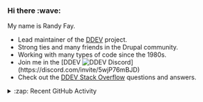 
<h3>Hi there :wave:</h3>

My name is Randy Fay.

- Lead maintainer of the [DDEV](https://github.com/ddev/ddev) project.
- Strong ties and many friends in the Drupal community.
- Working with many types of code since the 1980s.
- Join me in the [DDEV ![DDEV Discord](https://img.shields.io/discord/664580571770388500?color=7289da&label=discord&logo=discord&logoColor=white_)](https://discord.com/invite/5wjP76mBJD)
- Check out the [DDEV Stack Overflow](https://stackoverflow.com/tags/ddev) questions and answers.

<details>
  <summary>:zap: Recent GitHub Activity</summary>

<!--RECENT_ACTIVITY:start-->
1. 💬 Commented on [#35](https://github.com/ddev/github-action-add-on-test/pull/35#issuecomment-2408722148) in [ddev/github-action-add-on-test](https://github.com/ddev/github-action-add-on-test)<br>
2. 💬 Commented on [#6401](https://github.com/ddev/ddev/issues/6401#issuecomment-2408633395) in [ddev/ddev](https://github.com/ddev/ddev)<br>
3. 💪 Opened PR [#6612](https://github.com/ddev/ddev/pull/6612) in [ddev/ddev](https://github.com/ddev/ddev)<br>
4. 💪 Opened PR [#6611](https://github.com/ddev/ddev/pull/6611) in [ddev/ddev](https://github.com/ddev/ddev)<br>
5. 🎉 Merged PR [#259](https://github.com/ddev/ddev.com/pull/259) in [ddev/ddev.com](https://github.com/ddev/ddev.com)<br>
6. 💪 Opened PR [#6610](https://github.com/ddev/ddev/pull/6610) in [ddev/ddev](https://github.com/ddev/ddev)<br>
7. 💪 Opened PR [#259](https://github.com/ddev/ddev.com/pull/259) in [ddev/ddev.com](https://github.com/ddev/ddev.com)<br>
8. 🎉 Merged PR [#258](https://github.com/ddev/ddev.com/pull/258) in [ddev/ddev.com](https://github.com/ddev/ddev.com)<br>
9. 💪 Opened PR [#258](https://github.com/ddev/ddev.com/pull/258) in [ddev/ddev.com](https://github.com/ddev/ddev.com)<br>
10. 🔱 Forked [rfay/ddev-ibexa-cloud](undefined) from [ddev/ddev-ibexa-cloud](https://github.com/ddev/ddev-ibexa-cloud)<br>
11. 💬 Commented on [#6534](https://github.com/ddev/ddev/issues/6534#issuecomment-2407795037) in [ddev/ddev](https://github.com/ddev/ddev)<br>
12. 💬 Commented on [#36](https://github.com/ddev/github-action-add-on-test/issues/36#issuecomment-2407789300) in [ddev/github-action-add-on-test](https://github.com/ddev/github-action-add-on-test)<br>
13. 💬 Commented on [#36](https://github.com/ddev/github-action-add-on-test/issues/36#issuecomment-2407776159) in [ddev/github-action-add-on-test](https://github.com/ddev/github-action-add-on-test)<br>
14. 💬 Commented on [#2](https://github.com/ddev/ddev-ibexa-cloud/issues/2#issuecomment-2407772256) in [ddev/ddev-ibexa-cloud](https://github.com/ddev/ddev-ibexa-cloud)<br>
15. ✔️ Closed issue [#2](https://github.com/ddev/ddev-ibexa-cloud/issues/2) in [ddev/ddev-ibexa-cloud](https://github.com/ddev/ddev-ibexa-cloud)<br>
16. ✌️ Released [v0.0.5: First release in ddev org](https://github.com/ddev/ddev-ibexa-cloud/releases/tag/v0.0.5) in [ddev/ddev-ibexa-cloud](https://github.com/ddev/ddev-ibexa-cloud)<br>
17. 💬 Commented on [#36](https://github.com/ddev/github-action-add-on-test/issues/36#issuecomment-2407741547) in [ddev/github-action-add-on-test](https://github.com/ddev/github-action-add-on-test)<br>
18. 💬 Commented on [#35](https://github.com/ddev/github-action-add-on-test/pull/35#discussion_r1797111786) in [ddev/github-action-add-on-test](https://github.com/ddev/github-action-add-on-test)<br>
19. 💪 Opened PR [#35](https://github.com/ddev/github-action-add-on-test/pull/35) in [ddev/github-action-add-on-test](https://github.com/ddev/github-action-add-on-test)<br>
20. 💬 Commented on [#6595](https://github.com/ddev/ddev/pull/6595#issuecomment-2407489722) in [ddev/ddev](https://github.com/ddev/ddev)<br>
<!--RECENT_ACTIVITY:end-->

</details>
